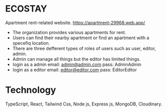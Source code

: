 # ECOSTAY
Apartment rent-related website. https://apartment-29968.web.app/

* The organization provides various apartments for rent.
* Users can find their nearby apartment or find an apartment with a specefiq location.
* There are three defferent types of roles of users such as user, editor, admin.
* Admin can manage all things but the editor has limited things.
* login as a admin email: admin@admin.com pass: AdminAdmin
* login as a editor email: editor@editor.com pass: EditorEditor

# Technology
TypeScript, React, Tailwind Css, Node js, Express js, MongoDB, Cloudinary.
